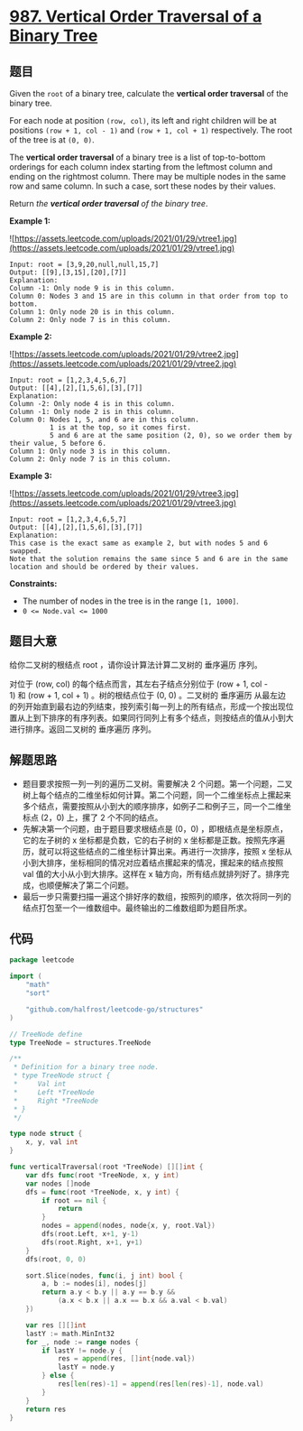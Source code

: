 # [987. Vertical Order Traversal of a Binary Tree](https://leetcode.com/problems/vertical-order-traversal-of-a-binary-tree/)


## 题目

Given the `root` of a binary tree, calculate the **vertical order traversal** of the binary tree.

For each node at position `(row, col)`, its left and right children will be at positions `(row + 1, col - 1)` and `(row + 1, col + 1)` respectively. The root of the tree is at `(0, 0)`.

The **vertical order traversal** of a binary tree is a list of top-to-bottom orderings for each column index starting from the leftmost column and ending on the rightmost column. There may be multiple nodes in the same row and same column. In such a case, sort these nodes by their values.

Return *the **vertical order traversal** of the binary tree*.

**Example 1:**

![https://assets.leetcode.com/uploads/2021/01/29/vtree1.jpg](https://assets.leetcode.com/uploads/2021/01/29/vtree1.jpg)

```
Input: root = [3,9,20,null,null,15,7]
Output: [[9],[3,15],[20],[7]]
Explanation:
Column -1: Only node 9 is in this column.
Column 0: Nodes 3 and 15 are in this column in that order from top to bottom.
Column 1: Only node 20 is in this column.
Column 2: Only node 7 is in this column.
```

**Example 2:**

![https://assets.leetcode.com/uploads/2021/01/29/vtree2.jpg](https://assets.leetcode.com/uploads/2021/01/29/vtree2.jpg)

```
Input: root = [1,2,3,4,5,6,7]
Output: [[4],[2],[1,5,6],[3],[7]]
Explanation:
Column -2: Only node 4 is in this column.
Column -1: Only node 2 is in this column.
Column 0: Nodes 1, 5, and 6 are in this column.
          1 is at the top, so it comes first.
          5 and 6 are at the same position (2, 0), so we order them by their value, 5 before 6.
Column 1: Only node 3 is in this column.
Column 2: Only node 7 is in this column.

```

**Example 3:**

![https://assets.leetcode.com/uploads/2021/01/29/vtree3.jpg](https://assets.leetcode.com/uploads/2021/01/29/vtree3.jpg)

```
Input: root = [1,2,3,4,6,5,7]
Output: [[4],[2],[1,5,6],[3],[7]]
Explanation:
This case is the exact same as example 2, but with nodes 5 and 6 swapped.
Note that the solution remains the same since 5 and 6 are in the same location and should be ordered by their values.

```

**Constraints:**

- The number of nodes in the tree is in the range `[1, 1000]`.
- `0 <= Node.val <= 1000`

## 题目大意

给你二叉树的根结点 root ，请你设计算法计算二叉树的 垂序遍历 序列。

对位于 (row, col) 的每个结点而言，其左右子结点分别位于 (row + 1, col - 1) 和 (row + 1, col + 1) 。树的根结点位于 (0, 0) 。二叉树的 垂序遍历 从最左边的列开始直到最右边的列结束，按列索引每一列上的所有结点，形成一个按出现位置从上到下排序的有序列表。如果同行同列上有多个结点，则按结点的值从小到大进行排序。返回二叉树的 垂序遍历 序列。

## 解题思路

- 题目要求按照一列一列的遍历二叉树。需要解决 2 个问题。第一个问题，二叉树上每个结点的二维坐标如何计算。第二个问题，同一个二维坐标点上摞起来多个结点，需要按照从小到大的顺序排序，如例子二和例子三，同一个二维坐标点 (2，0) 上，摞了 2 个不同的结点。
- 先解决第一个问题，由于题目要求根结点是 (0，0) ，即根结点是坐标原点，它的左子树的 x 坐标都是负数，它的右子树的 x 坐标都是正数。按照先序遍历，就可以将这些结点的二维坐标计算出来。再进行一次排序，按照 x 坐标从小到大排序，坐标相同的情况对应着结点摞起来的情况，摞起来的结点按照 val 值的大小从小到大排序。这样在 x 轴方向，所有结点就排列好了。排序完成，也顺便解决了第二个问题。
- 最后一步只需要扫描一遍这个排好序的数组，按照列的顺序，依次将同一列的结点打包至一个一维数组中。最终输出的二维数组即为题目所求。

## 代码

```go
package leetcode

import (
	"math"
	"sort"

	"github.com/halfrost/leetcode-go/structures"
)

// TreeNode define
type TreeNode = structures.TreeNode

/**
 * Definition for a binary tree node.
 * type TreeNode struct {
 *     Val int
 *     Left *TreeNode
 *     Right *TreeNode
 * }
 */

type node struct {
	x, y, val int
}

func verticalTraversal(root *TreeNode) [][]int {
	var dfs func(root *TreeNode, x, y int)
	var nodes []node
	dfs = func(root *TreeNode, x, y int) {
		if root == nil {
			return
		}
		nodes = append(nodes, node{x, y, root.Val})
		dfs(root.Left, x+1, y-1)
		dfs(root.Right, x+1, y+1)
	}
	dfs(root, 0, 0)

	sort.Slice(nodes, func(i, j int) bool {
		a, b := nodes[i], nodes[j]
		return a.y < b.y || a.y == b.y &&
			(a.x < b.x || a.x == b.x && a.val < b.val)
	})

	var res [][]int
	lastY := math.MinInt32
	for _, node := range nodes {
		if lastY != node.y {
			res = append(res, []int{node.val})
			lastY = node.y
		} else {
			res[len(res)-1] = append(res[len(res)-1], node.val)
		}
	}
	return res
}
```